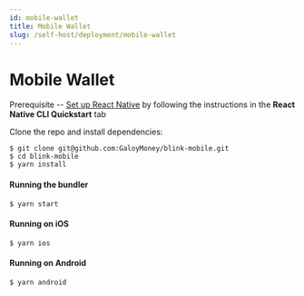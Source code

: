 ```yaml
---
id: mobile-wallet
title: Mobile Wallet
slug: /self-host/deployment/mobile-wallet
---
```


# Mobile Wallet

Prerequisite -- [Set up React Native](https://reactnative.dev/docs/environment-setup) by following the instructions in the **React Native CLI Quickstart** tab

Clone the repo and install dependencies:

```
$ git clone git@github.com:GaloyMoney/blink-mobile.git
$ cd blink-mobile
$ yarn install
```

#### Running the bundler

```
$ yarn start
```

#### Running on iOS

```
$ yarn ios
```

#### Running on Android

```
$ yarn android
```
